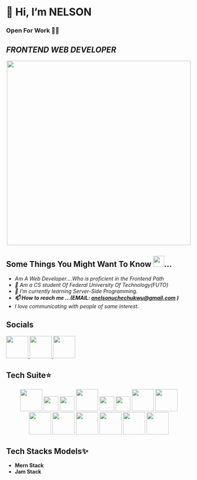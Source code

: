 # 👋 Hi, I’m NELSON

### Open For Work 💼💼 
## *FRONTEND WEB DEVELOPER*

  <div align="center">
    <img src="https://user-images.githubusercontent.com/95982650/211197145-09f759f9-7b42-493e-bb6d-174488820ede.gif" width="500"/>
  </div>
  
## Some Things You Might Want To Know <img src="https://user-images.githubusercontent.com/95982650/217330060-490c1e5e-1dfc-4a92-bb37-a6998bb9ce0c.png" width="30" />...

 - *Am A Web Developer....Who is proficient in the Frontend Path*
 - *🏫 Am a CS student Of Federal University Of Technology(FUTO)*
 - *🌱 I’m currently learning Server-Side Programming.*
 - ***📫 How to reach me ...(EMAIL: onelsonuchechukwu@gmail.com )***
 - *I love communicating with people of same interest.*

## Socials
  <div>
       <a href="https://twitter.com/Nelson_f2e">
         <img src="https://user-images.githubusercontent.com/95982650/217645051-8dadef9d-edd7-4384-97b8-fab6f0b904d7.png" width="60" />
       </a>
       <a href="https://www.frontendmentor.io/profile/nelsonleone" align="center">
         <img src="https://user-images.githubusercontent.com/95982650/220240791-c5b49ec5-da28-4b8e-b0f3-9a05e4076bb2.png" width="60" />
       </a>
       <a href="linkedin.com/in/nelson-onuegbu-3ba269267" align="center">
         <img src="https://user-images.githubusercontent.com/95982650/223276864-0b616ae1-98ef-42b8-990b-30047594d3f1.png" width="60" />
       </a>
  </div>

 
 

## Tech Suite⭐

<div align="center">
        <img src="https://user-images.githubusercontent.com/95982650/217250559-0ec52c46-1a79-42ab-8d7f-4697e19cceab.png" width="60" />
        <img src="https://user-images.githubusercontent.com/95982650/236310511-1e5ee33f-d6fa-43db-a517-b6208abbc1a8.png" width="40"/>
        <img src="https://user-images.githubusercontent.com/95982650/236310183-101e75b4-3356-4640-ab2d-61a523dd9ac4.png" width="40"/>
         <img src="https://user-images.githubusercontent.com/95982650/217256846-df4b3dee-ca47-4773-84fa-b2fb2310a2d1.png" width="60"/>
         <img src="https://user-images.githubusercontent.com/95982650/217259525-3aa1c059-cda9-4b54-ab8a-9adffc364e5d.png" width="40"/>
         <img src="https://user-images.githubusercontent.com/95982650/236309566-743f2e1f-cd92-4b01-b6f9-6b2b7cafa8d6.png" width="40"/>
       <img src="https://user-images.githubusercontent.com/95982650/217260559-de75a0da-864e-4402-8c84-83ac1b9d7a4e.png" width="60"/>
       <img src="https://user-images.githubusercontent.com/95982650/217427639-f89e9963-a23d-4830-b8c0-ceb3a4bc830a.png" width="60"/>
</div>
<div align="center">
        <img src="https://user-images.githubusercontent.com/95982650/236311126-9257eba5-0b4d-41c6-a5f4-c92236e27822.png" width="60" />
        <img src="https://user-images.githubusercontent.com/95982650/236311788-5e4588b7-98b8-4ca3-8098-e95eaab5976f.png" width="60" />
        <img src="https://user-images.githubusercontent.com/95982650/236312154-7fa20925-5a73-4cb0-8db3-72fa5c52fb19.png" width="60" />
        <img src="https://user-images.githubusercontent.com/95982650/236312391-cc1fbebe-2375-473b-9084-52ef63ddfaf9.png" width="60" />
        <img src="https://user-images.githubusercontent.com/95982650/236312810-aad18fb6-c517-4b77-9512-b7fa03f90175.png" width="60" />
        <img src="https://user-images.githubusercontent.com/95982650/236313860-01bc65f2-1081-47b7-acbe-aabf8a4c5edd.png" width="60" />
</div>

## Tech Stacks Models✨ 
 - **Mern Stack**
 - **Jam Stack**



<!---
nelsonleone/nelsonleone is a ✨ special ✨ repository because its `README.md` (this file) appears on your GitHub profile.
You can click the Preview link to take a look at your changes.


--->

                
